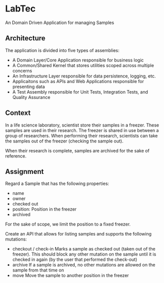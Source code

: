 # LabTec
An Domain Driven Application for managing Samples 

## Architecture

The application is divided into five types of assemblies:
- A Domain Layer/Core Application responsible for business logic
- A Common/Shared Kernel that stores utilities scoped across multiple concerns
- An Infrastructure Layer responsible for data persistence, logging, etc.
- Applicaitons such as APIs and Web Applications responsible for presenting data
- A Test Assembly responsible for Unit Tests, Integration Tests, and Quality Assurance

## Context

In a life science laboratory, scientist store their samples in a freezer. These samples are used
in their research. The freezer is shared in use between a group of researchers. When performing
their research, scientists can take the samples out of the freezer (checking the sample out).

When their research is complete, samples are archived for the sake of reference.

## Assignment

Regard a Sample that has the following properties:

- name
- owner
- checked out
- position: Position in the freezer
- archived

For the sake of scope, we limit the position to a fixed freezer.

Create an API that allows for listing samples and supports the following mutations:

- checkout / check-in
Marks a sample as checked out (taken out of the freezer). This should block any other mutation on the sample
until it is checked in again (by the user that performed the check-out)
- archive
If a sample is archived, no other mutations are allowed on the sample from that time on
- move
Move the sample to another position in the freezer
